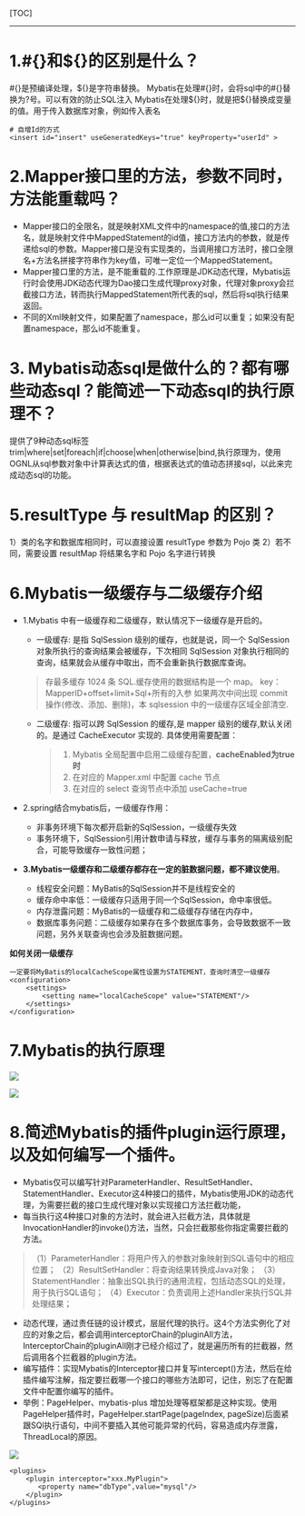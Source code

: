 [TOC]

-------

# 1.#{}和${}的区别是什么？

#{}是预编译处理，${}是字符串替换。
Mybatis在处理#{}时，会将sql中的#{}替换为?号。可以有效的防止SQL注入
Mybatis在处理${}时，就是把${}替换成变量的值。用于传入数据库对象，例如传入表名

```
# 自增Id的方式
<insert id="insert" useGeneratedKeys="true" keyProperty="userId" >
```

# 2.Mapper接口里的方法，参数不同时，方法能重载吗？

- Mapper接口的全限名，就是映射XML文件中的namespace的值,接口的方法名，就是映射文件中MappedStatement的id值，接口方法内的参数，就是传递给sql的参数。Mapper接口是没有实现类的，当调用接口方法时，接口全限名+方法名拼接字符串作为key值，可唯一定位一个MappedStatement。
- Mapper接口里的方法，是不能重载的.工作原理是JDK动态代理，Mybatis运行时会使用JDK动态代理为Dao接口生成代理proxy对象，代理对象proxy会拦截接口方法，转而执行MappedStatement所代表的sql，然后将sql执行结果返回。
- 不同的Xml映射文件，如果配置了namespace，那么id可以重复；如果没有配置namespace，那么id不能重复。

# 3. Mybatis动态sql是做什么的？都有哪些动态sql？能简述一下动态sql的执行原理不？

提供了9种动态sql标签trim|where|set|foreach|if|choose|when|otherwise|bind,执行原理为，使用OGNL从sql参数对象中计算表达式的值，根据表达式的值动态拼接sql，以此来完成动态sql的功能。


# 5.resultType 与 resultMap 的区别？
1）类的名字和数据库相同时，可以直接设置 resultType 参数为 Pojo 类
2）若不同，需要设置 resultMap 将结果名字和 Pojo 名字进行转换


# 6.Mybatis一级缓存与二级缓存介绍
- 1.Mybatis 中有一级缓存和二级缓存，默认情况下一级缓存是开启的。
  - 一级缓存: 是指 SqlSession 级别的缓存，也就是说，同一个 SqlSession 对象所执行的查询结果会被缓存，下次相同 SqlSession 对象执行相同的查询，结果就会从缓存中取出，而不会重新执行数据库查询。
  > 存最多缓存 1024 条 SQL.缓存使用的数据结构是一个 map。 key：MapperID+offset+limit+Sql+所有的入参
  > 如果两次中间出现 commit 操作(修改、添加、删除)，本 sqlsession 中的一级缓存区域全部清空.

  - 二级缓存: 指可以跨 SqlSession 的缓存,是 mapper 级别的缓存,默认关闭的。是通过 CacheExecutor 实现的. 具体使用需要配置：
    > 1. Mybatis 全局配置中启用二级缓存配置，**cacheEnabled为true时**
    > 2. 在对应的 Mapper.xml 中配置 cache 节点
    > 3. 在对应的 select 查询节点中添加 useCache=true

- 2.spring结合mybatis后，一级缓存作用：
  - 非事务环境下每次都开启新的SqlSession，一级缓存失效
  - 事务环境下，SqlSession引用计数申请与释放，缓存与事务的隔离级别配合，可能导致缓存一致性问题；

- **3.Mybatis一级缓存和二级缓存都存在一定的脏数据问题，都不建议使用**。

  - 线程安全问题：MyBatis的SqlSession并不是线程安全的
  - 缓存命中率低：一级缓存只适用于同一个SqlSession，命中率很低。
  - 内存泄露问题：MyBatis的一级缓存和二级缓存存储在内存中，
  - 数据库事务问题：二级缓存如果存在多个数据库事务，会导致数据不一致问题，另外关联查询也会涉及脏数据问题。


**如何关闭一级缓存**

```
一定要将MyBatis的localCacheScope属性设置为STATEMENT，查询时清空一级缓存
<configuration>
    <settings>
        <setting name="localCacheScope" value="STATEMENT"/>
    </settings>
</configuration>
```
# 7.Mybatis的执行原理


![](https://img2024.cnblogs.com/blog/1694759/202407/1694759-20240725152256793-2109584760.png)

![](https://img2024.cnblogs.com/blog/1694759/202407/1694759-20240725144910141-328321178.png)


# 8.简述Mybatis的插件plugin运行原理，以及如何编写一个插件。

- Mybatis仅可以编写针对ParameterHandler、ResultSetHandler、StatementHandler、Executor这4种接口的插件，Mybatis使用JDK的动态代理，为需要拦截的接口生成代理对象以实现接口方法拦截功能，
- 每当执行这4种接口对象的方法时，就会进入拦截方法，具体就是InvocationHandler的invoke()方法，当然，只会拦截那些你指定需要拦截的方法。
>
> （1）ParameterHandler：将用户传入的参数对象映射到SQL语句中的相应位置；
> （2）ResultSetHandler：将查询结果转换成Java对象；
> （3）StatementHandler：抽象出SQL执行的通用流程，包括动态SQL的处理，用于执行SQL语句；
> （4）Executor：负责调用上述Handler来执行SQL并处理结果；
>
- 动态代理，通过责任链的设计模式，层层代理的执行。这4个方法实例化了对应的对象之后，都会调用interceptorChain的pluginAll方法，InterceptorChain的pluginAll刚才已经介绍过了，就是遍历所有的拦截器，然后调用各个拦截器的plugin方法。
- 编写插件：实现Mybatis的Interceptor接口并复写intercept()方法，然后在给插件编写注解，指定要拦截哪一个接口的哪些方法即可，记住，别忘了在配置文件中配置你编写的插件。
- 举例：PageHelper、mybatis-plus 增加处理等框架都是这种实现。使用PageHelper插件时，PageHelper.startPage(pageIndex, pageSize)后面紧跟SQl执行语句，中间不要插入其他可能异常的代码，容易造成内存泄露，ThreadLocal的原因。

![](https://img2024.cnblogs.com/blog/1694759/202406/1694759-20240620154159824-74835647.png)

```
<plugins>
    <plugin interceptor="xxx.MyPlugin">
       <property name="dbType",value="mysql"/>
    </plugin>
</plugins>
```